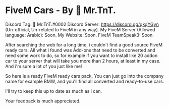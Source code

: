# FiveM Cars - By 👑 Mr.TnT.
 Discord Tag: 👑 Mr.TnT.#0002
 Discord Server: https://discord.gg/qkqYGyn (Un-official, Un-related to FiveM in any way).
 My FiveM Server (Allowed language: Arabic): Soon.
 My Website: Soon.
 FiveM TeamSpeak3: Soon.
 
 After searching the web for a long time, i couldn't find a good source FiveM ready cars. All what i found was Add-ons that need to be converted and need some work to do, so for example if you want to install like 20 addon car to your server that will take you more than 2 hours, at least in my case. And i'm sure a lot of you just like me!
 
 So here is a ready FiveM ready cars pack, You can just go into the company name for example BMW, and you'll find all converted and ready-to-use cars.
 
 I'll try to keep this up to date as much as i can.
 
 Your feedback is much appreciated.
